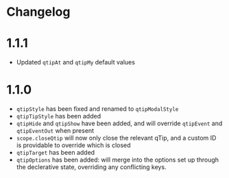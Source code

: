 Changelog
=========

1.1.1
=====
* Updated `qtipAt` and `qtipMy` default values

1.1.0
=====
* `qtipStyle` has been fixed and renamed to `qtipModalStyle`
* `qtipTipStyle` has been added
* `qtipHide` and `qtipShow` have been added, and will override `qtipEvent` and `qtipEventOut` when present
* `scope.closeQtip` will now only close the relevant qTip, and a custom ID is providable to override which is closed
* `qtipTarget` has been added
* `qtipOptions` has been added: will merge into the options set up through the declerative state, overriding any conflicting keys.
